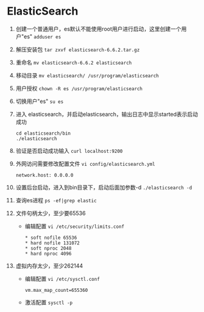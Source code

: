 # ElasticSearch

1. 创建一个普通用户，es默认不能使用root用户进行启动，这里创建一个用户"es"  `adduser es`

2. 解压安装包  `tar zxvf elasticsearch-6.6.2.tar.gz`

3. 重命名 `mv elasticsearch-6.6.2 elasticsearch`

4. 移动目录 `mv elasticsearch/ /usr/program/elasticsearch`

5. 用户授权 `chown -R es /usr/program/elasticsearch`

6. 切换用户"es" `su es`

7. 进入 elasticsearch，并启动elasticsearch，输出日志中显示started表示启动成功

    ```shell
    cd elasticsearch/bin
    ./elasticsearch
    ```

8. 验证是否启动成功输入 `curl localhost:9200`

9. 外网访问需要修改配置文件 `vi config/elasticsearch.yml`

    ```shell
    network.host: 0.0.0.0
    ```

10. 设置后台启动，进入到bin目录下，启动后面加参数-d `./elasticsearch -d`

11. 查询es进程 `ps -ef|grep elastic`

12. 文件句柄太少，至少要65536

    * 编辑配置 `vi /etc/security/limits.conf`

        ```shell
        * soft nofile 65536
        * hard nofile 131072
        * soft nproc 2048
        * hard nproc 4096
        ```

13. 虚拟内存太少，至少262144

    * 编辑配置 `vi /etc/sysctl.conf`

        ```shell
        vm.max_map_count=655360
        ```

    * 激活配置 `sysctl -p`
